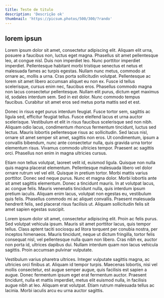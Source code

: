 ```yaml
---
title: Teste de titulo
description: 'Descrição ok'
thumbnail: 'https://picsum.photos/500/300/?rando'
---
```


## lorem ipsun

Lorem ipsum dolor sit amet, consectetur adipiscing elit. Aliquam elit urna, posuere a faucibus non, luctus eget magna. Phasellus sit amet pellentesque leo, at congue nisl. Duis non imperdiet leo. Nunc porttitor imperdiet imperdiet. Pellentesque habitant morbi tristique senectus et netus et malesuada fames ac turpis egestas. Nullam nunc metus, commodo at ornare ac, mollis a urna. Cras porta sollicitudin volutpat. Pellentesque ac lorem sit amet libero accumsan aliquet eu non ex. Fusce id tellus scelerisque, cursus enim nec, faucibus eros. Phasellus commodo magna non lacus consectetur pellentesque. Nullam elit purus, dictum eget maximus id, sodales interdum sem. Sed in est dolor. Nunc commodo tempus faucibus. Curabitur sit amet eros sed metus porta mattis sed et est.

Donec in risus eget purus interdum feugiat. Fusce tortor sem, sagittis ac ligula sed, efficitur feugiat tellus. Fusce eleifend lacus et urna auctor scelerisque. Vestibulum et elit in risus faucibus scelerisque sed non nibh. Aliquam odio lacus, condimentum rhoncus fermentum tincidunt, luctus sed lectus. Mauris lobortis pellentesque risus ac sollicitudin. Sed lacus nisl, ornare sit amet semper sit amet, sagittis non eros. Ut condimentum, ipsum a convallis bibendum, nunc ante consectetur nulla, quis gravida urna tortor elementum risus. Vivamus commodo ultricies tempor. Praesent ac sagittis orci. Phasellus non enim in magna ultricies cursus.

Etiam non tellus volutpat, laoreet velit id, euismod ligula. Quisque non nulla quis magna placerat elementum. Pellentesque malesuada libero vel dolor ornare rutrum vel vel elit. Quisque in pretium tortor. Morbi mattis varius porttitor. Donec sed neque purus. Nunc et magna dolor. Morbi lobortis ante sit amet sagittis elementum. Donec a tincidunt mauris. In at volutpat lacus, ac congue felis. Mauris venenatis tincidunt nulla, quis interdum ipsum pretium iaculis. Aliquam enim lacus, volutpat non egestas eu, vestibulum quis felis. Phasellus commodo mi ac aliquet convallis. Praesent malesuada hendrerit felis, sed placerat risus facilisis ut. Aliquam sollicitudin felis sit amet sapien egestas suscipit.

Lorem ipsum dolor sit amet, consectetur adipiscing elit. Proin ac felis purus. Sed volutpat vehicula ipsum. Mauris sit amet porttitor lacus, quis tempor tellus. Class aptent taciti sociosqu ad litora torquent per conubia nostra, per inceptos himenaeos. Mauris tincidunt, neque ut dictum fringilla, tortor felis consequat nisl, vel pellentesque nulla quam non libero. Cras nibh ex, auctor non porta id, ultrices dapibus dui. Nullam interdum quam non lacus vehicula sagittis. Proin accumsan pulvinar vulputate.

Vestibulum varius pharetra ultrices. Integer vulputate sagittis magna, ac ultricies orci finibus at. Aliquam id tempor turpis. Maecenas lobortis, nisi vel mollis consectetur, est augue semper augue, quis facilisis est sapien a augue. Donec fermentum ipsum eget erat fermentum auctor. Praesent tincidunt, nulla et mattis imperdiet, metus elit euismod nulla, in facilisis augue nibh at leo. Aliquam erat volutpat. Etiam rutrum malesuada tellus ac lacinia. Morbi iaculis arcu eu urna auctor sagittis.